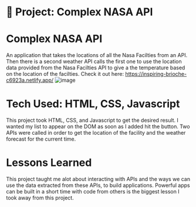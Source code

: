 # 🚀 Project: Complex NASA API

# Complex NASA API
An application that takes the locations of all the Nasa Facilties from an API.
Then there is a second weather API calls the first one to use the location data provided from the
Nasa Facilties API to give a the temperature based on the location of the facilties. 
Check it out here: https://inspiring-brioche-c6923a.netlify.app/
![image](https://user-images.githubusercontent.com/112406976/196250584-2e9e5ddb-9943-4a9f-8dd6-068b7bd37842.png)
# Tech Used: HTML, CSS, Javascript 
This project took HTML, CSS, and Javascript to get the desired result. I wanted my list to appear on the DOM 
as soon as I added hit the button. Two APIs were called in order to get the location of the facility and the 
weather forecast for the current time. 
# Lessons Learned
This project taught me alot about interacting with APIs and the ways we can use the data extracted from these APIs, 
to build applications. Powerful apps can be built in a short time with code from others is the biggest lesson
I took away from this project.
